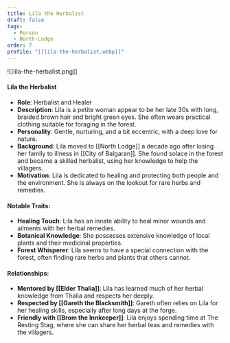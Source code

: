```yaml
---
title: Lila the Herbalist
draft: false
tags:
  - Person
  - North-Lodge
order: 7
profile: "[[lila-the-herbalist.webp]]"
---
```

![[lila-the-herbalist.png]]
#### Lila the Herbalist

- **Role**: Herbalist and Healer
- **Description**: Lila is a petite woman appear to be her late 30s with long, braided brown hair and bright green eyes. She often wears practical clothing suitable for foraging in the forest.
- **Personality**: Gentle, nurturing, and a bit eccentric, with a deep love for nature.
- **Background**: Lila moved to [[North Lodge]] a decade ago after losing her family to illness in [[City of Balgaran]]. She found solace in the forest and became a skilled herbalist, using her knowledge to help the villagers.
- **Motivation**: Lila is dedicated to healing and protecting both people and the environment. She is always on the lookout for rare herbs and remedies.

#### Notable Traits:

- **Healing Touch**: Lila has an innate ability to heal minor wounds and ailments with her herbal remedies.
- **Botanical Knowledge**: She possesses extensive knowledge of local plants and their medicinal properties.
- **Forest Whisperer**: Lila seems to have a special connection with the forest, often finding rare herbs and plants that others cannot.

#### Relationships:

- **Mentored by [[Elder Thalia]]**: Lila has learned much of her herbal knowledge from Thalia and respects her deeply.
- **Respected by [[Gareth the Blacksmith]]**: Gareth often relies on Lila for her healing skills, especially after long days at the forge.
- **Friendly with [[Brom the Innkeeper]]**: Lila enjoys spending time at The Resting Stag, where she can share her herbal teas and remedies with the villagers.